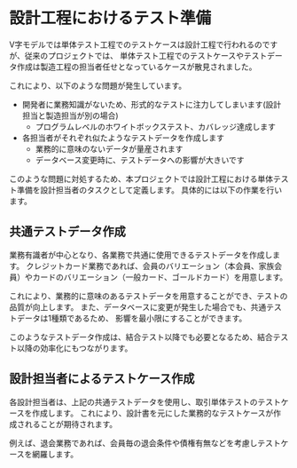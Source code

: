 # 設計工程におけるテスト準備

V字モデルでは単体テスト工程でのテストケースは設計工程で行われるのですが、従来のプロジェクトでは、
単体テスト工程でのテストケースやテストデータ作成は製造工程の担当者任せとなっているケースが散見されました。

これにより、以下のような問題が発生しています。

- 開発者に業務知識がないため、形式的なテストに注力してしまいます(設計担当と製造担当が別の場合)
  - プログラムレベルのホワイトボックステスト、カバレッジ達成します
- 各担当者がそれぞれ似たようなテストデータを作成します
  - 業務的に意味のないデータが量産されます
  - データベース変更時に、テストデータへの影響が大きいです

このような問題に対処するため、本プロジェクトでは設計工程における単体テスト準備を設計担当者のタスクとして定義します。
具体的には以下の作業を行います。

## 共通テストデータ作成

業務有識者が中心となり、各業務で共通に使用できるテストデータを作成します。
クレジットカード業務であれば、会員のバリエーション（本会員、家族会員）やカードのバリエーション（一般カード、ゴールドカード）を用意します。

これにより、業務的に意味のあるテストデータを用意することができ、テストの品質が向上します。
また、データベースに変更が発生した場合でも、共通テストデータは1種類であるため、
影響を最小限にすることができます。

このようなテストデータ作成は、結合テスト以降でも必要となるため、結合テスト以降の効率化にもつながります。


## 設計担当者によるテストケース作成

各設計担当者は、上記の共通テストデータを使用し、取引単体テストのテストケースを作成します。
これにより、設計書を元にした業務的なテストケースが作成されることが期待されます。

例えば、退会業務であれば、会員毎の退会条件や債権有無などを考慮しテストケースを網羅します。

